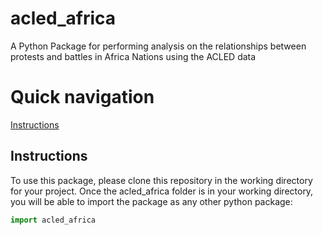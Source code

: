 # acled_africa
A Python Package for performing analysis on the relationships between protests and battles in Africa Nations using the ACLED data

# Quick navigation
[Instructions](#instructions)  

## Instructions

To use this package, please clone this repository in the working directory for your project. Once the acled_africa folder is in your working directory, you will be able to import the package as any other python package:

```python
import acled_africa
```
